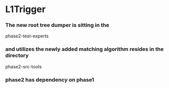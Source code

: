 # L1Trigger

### The new root tree dumper is sitting in the 
 phase2-test-experts 
### and utilizes the newly added matching algorithm resides in the directory
 phase2-src-tools 
### phase2 has dependency on phase1 
